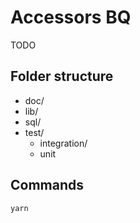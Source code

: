 # Accessors BQ

TODO

## Folder structure

- doc/
- lib/
- sql/
- test/
    - integration/
    - unit

## Commands

```
yarn
```
